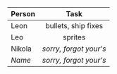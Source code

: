 | Person | Task 		  |
| ------ | :---------------------:|
| Leon   | bullets, ship fixes    |
| Leo    | sprites                |
| Nikola | *sorry, forgot your's* |
| *Name* | *sorry, forgot your's* |